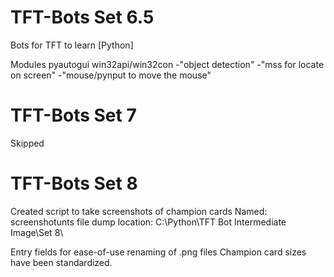 # TFT-Bots Set 6.5
Bots for TFT to learn
[Python]

Modules
pyautogui
win32api/win32con
-"object detection"
-"mss for locate on screen"
-"mouse/pynput to move the mouse"

# TFT-Bots Set 7
Skipped

# TFT-Bots Set 8
Created script to take screenshots of champion cards
Named: screenshotunts
file dump location: C:\Python\TFT Bot Intermediate Image\Set 8\

Entry fields for ease-of-use renaming of .png files
Champion card sizes have been standardized.
